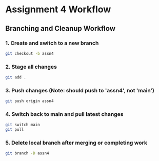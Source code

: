 # Assignment 4 Workflow

## Branching and Cleanup Workflow

### 1. Create and switch to a new branch

```bash
git checkout -b assn4
```

### 2. Stage all changes

```bash
git add .
```

### 3. Push changes (Note: should push to 'assn4', not 'main')

```bash
git push origin assn4
```

### 4. Switch back to main and pull latest changes

```bash
git switch main
git pull
```

### 5. Delete local branch after merging or completing work

```bash
git branch -D assn4
```